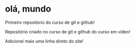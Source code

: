 # olá, mundo
Primeiro repositório do curso de git e github!

Repositório criado no curso de git e github do curso em vídeo!

Adicionei mais uma linha direto do site!
